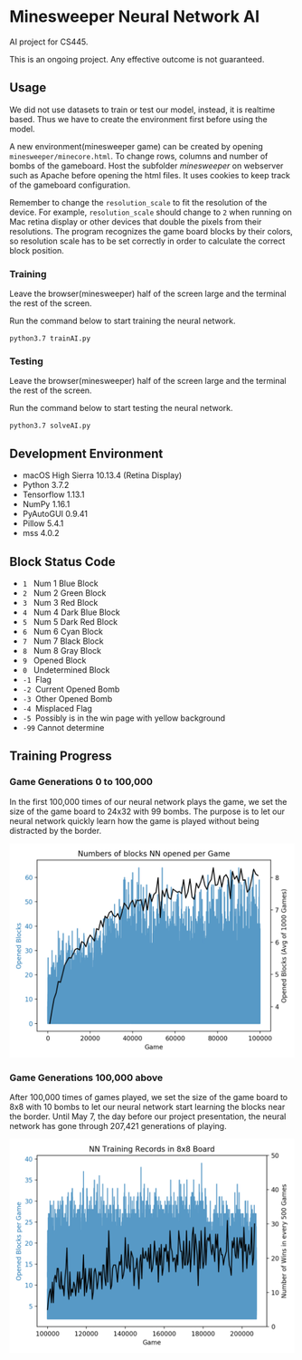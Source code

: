 # Minesweeper Neural Network AI

AI project for CS445.

This is an ongoing project. Any effective outcome is not guaranteed.

## Usage

We did not use datasets to train or test our model, instead, it is realtime based. Thus we have to create the environment first before using the model.

A new environment(minesweeper game) can be created by opening `minesweeper/minecore.html`. To change rows, columns and number of bombs of the gameboard. Host the subfolder *minesweeper* on webserver such as Apache before opening the html files. It uses cookies to keep track of the gameboard configuration.

Remember to change the `resolution_scale` to fit the resolution of the device. For example, `resolution_scale` should change to `2` when running on Mac retina display or other devices that double the pixels from their resolutions. The program recognizes the game board blocks by their colors, so resolution scale has to be set correctly in order to calculate the correct block position.

### Training

Leave the browser(minesweeper) half of the screen large and the terminal the rest of the screen.

Run the command below to start training the neural network.

````
python3.7 trainAI.py
````

### Testing

Leave the browser(minesweeper) half of the screen large and the terminal the rest of the screen.

Run the command below to start testing the neural network.

````
python3.7 solveAI.py
````

## Development Environment

- macOS High Sierra 10.13.4 (Retina Display)
- Python 3.7.2
- Tensorflow 1.13.1
- NumPy 1.16.1
- PyAutoGUI 0.9.41
- Pillow 5.4.1
- mss 4.0.2

## Block Status Code

- `1`  &nbsp;&nbsp;Num 1 Blue Block
- `2`  &nbsp;&nbsp;Num 2 Green Block
- `3`  &nbsp;&nbsp;Num 3 Red Block
- `4`  &nbsp;&nbsp;Num 4 Dark Blue Block
- `5`  &nbsp;&nbsp;Num 5 Dark Red Block
- `6`  &nbsp;&nbsp;Num 6 Cyan Block
- `7`  &nbsp;&nbsp;Num 7 Black Block
- `8`  &nbsp;&nbsp;Num 8 Gray Block
- `9`  &nbsp;&nbsp;Opened Block
- `0`  &nbsp;&nbsp;Undetermined Block
- `-1`  &nbsp;Flag
- `-2`  &nbsp;Current Opened Bomb
- `-3`  &nbsp;Other Opened Bomb
- `-4`  &nbsp;Misplaced Flag
- `-5`  &nbsp;Possibly is in the win page with yellow background
- `-99`  Cannot determine

## Training Progress

### Game Generations 0 to 100,000

In the first 100,000 times of our neural network plays the game, we set the size of the game board to 24x32 with 99 bombs. The purpose is to let our neural network quickly learn how the game is played without being distracted by the border.

<img src="https://github.com/andywu0913/minesweeper-neural-network-ai/blob/master/nn_trained_model/generation_100000/stat.png" width="600px">

### Game Generations 100,000 above

After 100,000 times of games played, we set the size of the game board to 8x8 with 10 bombs to let our neural network start learning the blocks near the border. Until May 7, the day before our project presentation, the neural network has gone through 207,421 generations of playing.

<img src="https://github.com/andywu0913/minesweeper-neural-network-ai/blob/master/nn_trained_model/stat.png" width="600px">
